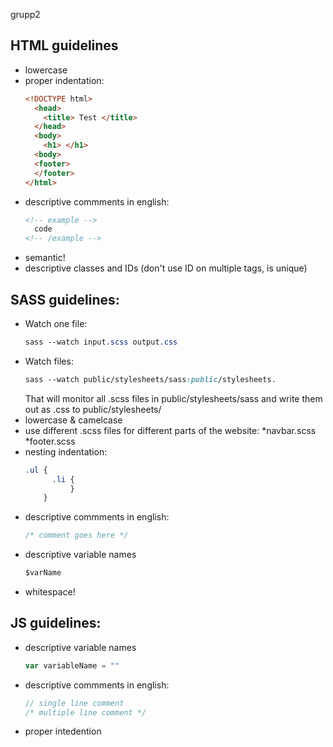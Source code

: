 grupp2

## HTML guidelines
* lowercase 
* proper indentation:
  ```html
  <!DOCTYPE html>
    <head>
      <title> Test </title>
    </head>
    <body>
      <h1> </h1> 
    <body>
    <footer>
    </footer>
  </html>
  ```
* descriptive commments in english:
  ```html
  <!-- example --> 
    code
  <!-- /example -->
  ```
 * semantic!
 * descriptive classes and IDs (don't use ID on multiple tags, is unique)
  
  ## SASS guidelines: 
  * Watch one file:
    ```css
    sass --watch input.scss output.css 
    ```
  * Watch files: 
    ```css
    sass --watch public/stylesheets/sass:public/stylesheets. 
     ```
     That will monitor all .scss files in public/stylesheets/sass and write them out as .css to         public/stylesheets/
  * lowercase & camelcase
  * use different .scss files for different parts of the website:
    *navbar.scss
    *footer.scss
  * nesting indentation: 
    ```css
    .ul {
          .li {
              }
        }
     ```
  * descriptive commments in english:
    ```css
    /* comment goes here */
    ```
  * descriptive variable names
    ```sass
    $varName
    ```
  - whitespace!
  
  ## JS guidelines: 
  * descriptive variable names
    ```javascript
    var variableName = ""
    ```
  * descriptive commments in english:
    ```javascript
    // single line comment
    /* multiple line comment */
    ```
  * proper intedention


